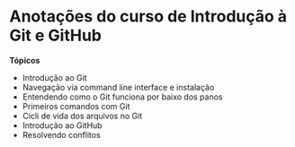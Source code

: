 ﻿# Anotações do curso de Introdução à Git e GitHub 

**Tópicos**

* Introdução ao Git
* Navegação via command line interface e instalação
* Entendendo como o Git funciona por baixo dos panos
* Primeiros comandos com Git
* Cicli de vida dos arquivos no Git
* Introdução ao GitHub
* Resolvendo conflitos
